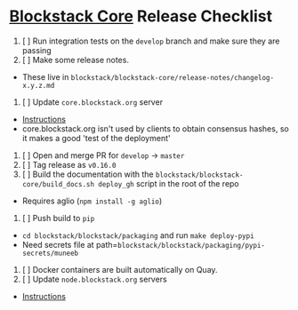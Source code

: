 # [Blockstack Core](https://github.com/blockstack/blockstack-core) Release Checklist

1. [ ] Run integration tests on the `develop` branch and make sure they are passing
1. [ ] Make some release notes.
  * These live in `blockstack/blockstack-core/release-notes/changelog-x.y.z.md`
1. [ ] Update `core.blockstack.org` server
  * [Instructions](https://github.com/blockstackinc/devops/tree/master/core.blockstack.org)
  * core.blockstack.org isn't used by clients to obtain consensus hashes, so it makes a good 'test of the deployment'
1. [ ] Open and merge PR for `develop` -> `master`
1. [ ] Tag release as `v0.16.0`
1. [ ] Build the documentation with the `blockstack/blockstack-core/build_docs.sh deploy_gh` script in the root of the repo
  * Requires aglio (`npm install -g aglio`)
1. [ ] Push build to `pip`
  * `cd blockstack/blockstack/packaging` and run `make deploy-pypi`
  * Need secrets file at path=`blockstack/blockstack/packaging/pypi-secrets/muneeb`
1. [ ] Docker containers are built automatically on Quay.
1. [ ] Update `node.blockstack.org` servers
  * [Instructions](https://github.com/blockstackinc/devops/blob/master/blockstack-core/troubleshooting)
